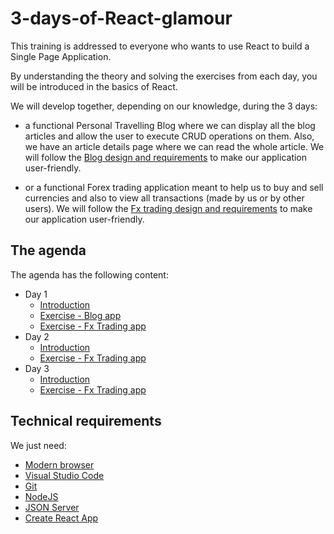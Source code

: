 # 3-days-of-React-glamour

This training is addressed to everyone who wants to use React to build a Single Page Application.

By understanding the theory and solving the exercises from each day, you will be introduced in the basics of React.

We will develop together, depending on our knowledge,  during the 3 days:

- a functional Personal Travelling Blog where we can display all the blog articles and allow the user to execute CRUD operations on them. Also, we have an article details page where we can read the whole article. We will follow the [Blog design and requirements](Design/Blog/README.md) to make our application user-friendly.

- or a functional Forex trading application meant to help us to buy and sell currencies and also to view all transactions (made by us or by other users). We will follow the [Fx trading design and requirements](Design/Fx-trading/README.md) to make our application user-friendly.

## The agenda

The agenda has the following content:

- Day 1
  - [Introduction](Day-1/Theory/README.md)
  - [Exercise - Blog app](Day-1/Exercise-Blog/README.md)
  - [Exercise - Fx Trading app](Day-1/Exercise-Fx-trading/README.md)
- Day 2
  - [Introduction](Day-2/Theory/README.md)
  - [Exercise - Fx Trading app](Day-2/Exercise-Fx-trading/README.md)
- Day 3
  - [Introduction](Day-3/Theory/README.md)
  - [Exercise - Fx Trading app](Day-3/Exercise-Fx-trading/README.md)

## Technical requirements

We just need:

- [Modern browser](https://browsehappy.com/)
- [Visual Studio Code](https://code.visualstudio.com/Download)
- [Git](https://git-scm.com/download/win)
- [NodeJS](https://nodejs.org/en/)
- [JSON Server](https://github.com/typicode/json-server)
- [Create React App](https://github.com/facebook/create-react-app)
